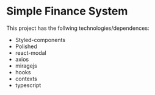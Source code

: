 # Simple Finance System

This project has the follwing technologies/dependences:

- Styled-components
- Polished
- react-modal
- axios
- miragejs
- hooks
- contexts
- typescript
